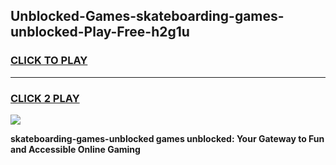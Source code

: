 
## Unblocked-Games-skateboarding-games-unblocked-Play-Free-h2g1u
<h3>
<a href="https://premium76.site?title=skateboarding-games-unblocked&ref=24M">CLICK TO PLAY</a></h3>
<hr>

<h3>
<a href="https://premium76.site?title=skateboarding-games-unblocked&ref=24M">CLICK 2 PLAY</a>
  
</h3>

<a href="https://premium76.site?title=skateboarding-games-unblocked&ref=24M"><img src="https://clearcache.store/games.png"></a>


**skateboarding-games-unblocked games unblocked: Your Gateway to Fun and Accessible Online Gaming**
